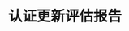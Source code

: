--- 
layout: CertificationRenewalAssessmentReport 
page_type: learn
page_kind: certificationRenewalAssessmentReport
title: 认证更新评估报告
description: 认证更新评估报告
--- 